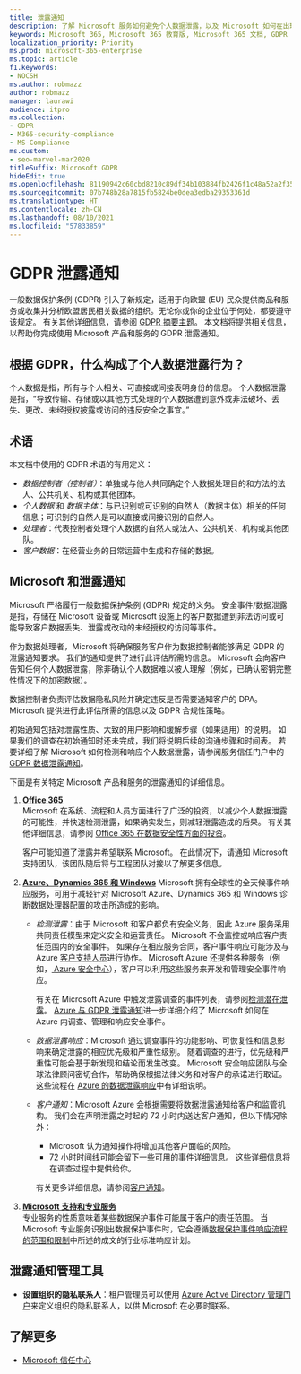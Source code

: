 ```yaml
---
title: 泄露通知
description: 了解 Microsoft 服务如何避免个人数据泄露，以及 Microsoft 如何在出现数据泄露时答复和通知用户。
keywords: Microsoft 365, Microsoft 365 教育版, Microsoft 365 文档, GDPR
localization_priority: Priority
ms.prod: microsoft-365-enterprise
ms.topic: article
f1.keywords:
- NOCSH
ms.author: robmazz
author: robmazz
manager: laurawi
audience: itpro
ms.collection:
- GDPR
- M365-security-compliance
- MS-Compliance
ms.custom:
- seo-marvel-mar2020
titleSuffix: Microsoft GDPR
hideEdit: true
ms.openlocfilehash: 81190942c60cbd8210c89df34b103884fb2426f1c48a52a2f35947852efc8155
ms.sourcegitcommit: 07b748b28a7815fb5824be0dea3edba29353361d
ms.translationtype: HT
ms.contentlocale: zh-CN
ms.lasthandoff: 08/10/2021
ms.locfileid: "57833859"
---
```

# <a name="gdpr-breach-notification"></a>GDPR 泄露通知

一般数据保护条例 (GDPR) 引入了新规定，适用于向欧盟 (EU) 民众提供商品和服务或收集并分析欧盟居民相关数据的组织。无论你或你的企业位于何处，都要遵守该规定。 有关其他详细信息，请参阅 [GDPR 摘要主题](gdpr.md)。 本文档将提供相关信息，以帮助你完成使用 Microsoft 产品和服务的 GDPR 泄露通知。

## <a name="what-constitute-a-breach-of-personal-data-under-the-gdpr"></a>根据 GDPR，什么构成了个人数据泄露行为？

个人数据是指，所有与个人相关、可直接或间接表明身份的信息。 个人数据泄露是指，“导致传输、存储或以其他方式处理的个人数据遭到意外或非法破坏、丢失、更改、未经授权披露或访问的违反安全之事宜。”

## <a name="terminology"></a>术语

本文档中使用的 GDPR 术语的有用定义：

- *数据控制者（控制者）*：单独或与他人共同确定个人数据处理目的和方法的法人、公共机关、机构或其他团体。  
- *个人数据* 和 *数据主体*：与已识别或可识别的自然人（数据主体）相关的任何信息；可识别的自然人是可以直接或间接识别的自然人。  
- *处理者*：代表控制者处理个人数据的自然人或法人、公共机关、机构或其他团队。  
- *客户数据*：在经营业务的日常运营中生成和存储的数据。

## <a name="microsoft-and-breach-notification"></a>Microsoft 和泄露通知

Microsoft 严格履行一般数据保护条例 (GDPR) 规定的义务。 安全事件/数据泄露是指，存储在 Microsoft 设备或 Microsoft 设施上的客户数据遭到非法访问或可能导致客户数据丢失、泄露或改动的未经授权的访问等事件。

作为数据处理者，Microsoft 将确保服务客户作为数据控制者能够满足 GDPR 的泄露通知要求。 我们的通知提供了进行此评估所需的信息。 Microsoft 会向客户告知任何个人数据泄露，除非确认个人数据难以被人理解（例如，已确认密钥完整性情况下的加密数据）。

数据控制者负责评估数据隐私风险并确定违反是否需要通知客户的 DPA。 Microsoft 提供进行此评估所需的信息以及 GDPR 合规性策略。

初始通知包括对泄露性质、大致的用户影响和缓解步骤（如果适用）的说明。 如果我们的调查在初始通知时还未完成，我们将说明后续的沟通步骤和时间表。 若要详细了解 Microsoft 如何检测和响应个人数据泄露，请参阅服务信任门户中的 [GDPR 数据泄露通知](https://servicetrust.microsoft.com/ViewPage/GDPRBreach)。

下面是有关特定 Microsoft 产品和服务的泄露通知的详细信息。
  
1. **[Office 365](gdpr-breach-Office365.md)**  
    Microsoft 在系统、流程和人员方面进行了广泛的投资，以减少个人数据泄露的可能性，并快速检测泄露，如果确实发生，则减轻泄露造成的后果。 有关其他详细信息，请参阅 [Office 365 在数据安全性方面的投资](/microsoft-365/compliance/gdpr-breach-office365#office-365-investments-in-data-security)。

    客户可能知道了泄露并希望联系 Microsoft。 在此情况下，请通知 Microsoft 支持团队，该团队随后将与工程团队对接以了解更多信息。

2. **[Azure、Dynamics 365 和 Windows](gdpr-breach-azure-dynamics-windows.md)** Microsoft 拥有全球性的全天候事件响应服务，可用于减轻针对 Microsoft Azure、Dynamics 365 和 Windows 诊断数据处理器配置的攻击所造成的影响。

    - *检测泄露*：由于 Microsoft 和客户都负有安全义务，因此 Azure 服务采用共同责任模型来定义安全和运营责任。 Microsoft 不会监控或响应客户责任范围内的安全事件。 如果存在相应服务合同，客户事件响应可能涉及与 Azure [客户支持人员](https://azure.microsoft.com/support/options/)进行协作。 Microsoft Azure 还提供各种服务（例如，[ Azure 安全中心](https://azure.microsoft.com/services/security-center/)），客户可以利用这些服务来开发和管理安全事件响应。

        有关在 Microsoft Azure 中触发泄露调查的事件列表，请参阅[检测潜在泄露](/microsoft-365/compliance/gdpr-breach-azure-dynamics-windows#detection-of-potential-breaches)。 [Azure 与 GDPR 泄露通知](gdpr-breach-azure-dynamics-windows.md)进一步详细介绍了 Microsoft 如何在 Azure 内调查、管理和响应安全事件。

    - *数据泄露响应*：Microsoft 通过调查事件的功能影响、可恢复性和信息影响来确定泄露的相应优先级和严重性级别。 随着调查的进行，优先级和严重性可能会基于新发现和结论而发生改变。
    Microsoft 安全响应团队与全球法律顾问密切合作，帮助确保根据法律义务和对客户的承诺进行取证。 这些流程在 [Azure 的数据泄露响应](/microsoft-365/compliance/gdpr-breach-azure-dynamics-windows#azures-data-breach-response)中有详细说明。

    - *客户通知*：Microsoft Azure 会根据需要将数据泄露通知给客户和监管机构。 我们会在声明泄露之时起的 72 小时内送达客户通知，但以下情况除外：

        - Microsoft 认为通知操作将增加其他客户面临的风险。
        - 72 小时时间线可能会留下一些可用的事件详细信息。 这些详细信息将在调查过程中提供给你。

        有关更多详细信息，请参阅[客户通知](/microsoft-365/compliance/gdpr-breach-azure-dynamics-windows#customer-notification)。

3. **[Microsoft 支持和专业服务](gdpr-breach-Microsoft-Support-Professional-Services.md)**  
    专业服务的性质意味着某些数据保护事件可能属于客户的责任范围。 当 Microsoft 专业服务识别出数据保护事件时，它会遵循[数据保护事件响应流程的范围和限制](/microsoft-365/compliance/gdpr-breach-microsoft-support-professional-services#scope--limits-of-data-protection-incident-response-process)中所述的成文的行业标准响应计划。

## <a name="breach-notification-admin-tools"></a>泄露通知管理工具

- **设置组织的隐私联系人**：租户管理员可以使用 [Azure Active Directory 管理门户](https://go.microsoft.com/fwlink/p/?linkid=2052736)来定义组织的隐私联系人，以供 Microsoft 在必要时联系。

## <a name="learn-more"></a>了解更多

- [Microsoft 信任中心](https://www.microsoft.com/trust-center/privacy/gdpr-overview)
